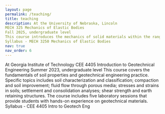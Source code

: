 ```yaml
---
layout: page
permalink: /teaching/
title: teaching
description: At the University of Nebraska, Lincoln
MECH 325 Mechanics of Elastic Bodies
Fall 2025, undergraduate level
This course introduces the mechanics of solid materials within the range of elastic deformation with applications to science and engineering. Topics covered include static equilibrium, free body diagrams, analysis of stresses, strains and deformation in structural elements (axial, torsional and bending), states of stress (shear, bending, torsion), shear and moment diagrams for beams, displacements and deformations, column buckling, Mohr’s Circle, failure theories etc.
Syllabus - MECH 3250 Mechanics of Elastic Bodies
nav: true
nav_order: 6
---
```




At Georgia Institute of Technology
CEE 4405 Introduction to Geotechnical Engineering
Summer 2023, undergraduate level
This course covers the fundamentals of soil properties and geotechnical engineering practice. Specific topics includes soil characterization and classification; compaction and soil improvement; fluid flow through porous media; stresses and strains in soils; settlement and consolidation analyses; shear strength and earth retaining structures. The course includes five laboratory sessions that provide students with hands-on experience on geotechnical materials.
Syllabus - CEE 4405 Intro to Geotech Eng
